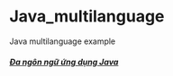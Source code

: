 # Java_multilanguage
Java multilanguage example

##### [Đa ngôn ngữ ứng dụng Java](http://smartjob.vn/da-ngon-ngu-ung-dung-java/)

